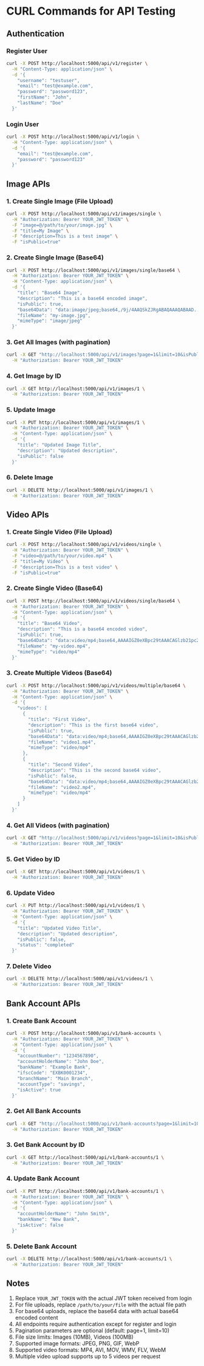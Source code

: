# CURL Commands for API Testing

## Authentication

### Register User
```bash
curl -X POST http://localhost:5000/api/v1/register \
  -H "Content-Type: application/json" \
  -d '{
    "username": "testuser",
    "email": "test@example.com",
    "password": "password123",
    "firstName": "John",
    "lastName": "Doe"
  }'
```

### Login User
```bash
curl -X POST http://localhost:5000/api/v1/login \
  -H "Content-Type: application/json" \
  -d '{
    "email": "test@example.com",
    "password": "password123"
  }'
```

## Image APIs

### 1. Create Single Image (File Upload)
```bash
curl -X POST http://localhost:5000/api/v1/images/single \
  -H "Authorization: Bearer YOUR_JWT_TOKEN" \
  -F "image=@/path/to/your/image.jpg" \
  -F "title=My Image" \
  -F "description=This is a test image" \
  -F "isPublic=true"
```

### 2. Create Single Image (Base64)
```bash
curl -X POST http://localhost:5000/api/v1/images/single/base64 \
  -H "Authorization: Bearer YOUR_JWT_TOKEN" \
  -H "Content-Type: application/json" \
  -d '{
    "title": "Base64 Image",
    "description": "This is a base64 encoded image",
    "isPublic": true,
    "base64Data": "data:image/jpeg;base64,/9j/4AAQSkZJRgABAQAAAQABAAD...",
    "fileName": "my-image.jpg",
    "mimeType": "image/jpeg"
  }'
```

### 3. Get All Images (with pagination)
```bash
curl -X GET "http://localhost:5000/api/v1/images?page=1&limit=10&isPublic=true" \
  -H "Authorization: Bearer YOUR_JWT_TOKEN"
```

### 4. Get Image by ID
```bash
curl -X GET http://localhost:5000/api/v1/images/1 \
  -H "Authorization: Bearer YOUR_JWT_TOKEN"
```

### 5. Update Image
```bash
curl -X PUT http://localhost:5000/api/v1/images/1 \
  -H "Authorization: Bearer YOUR_JWT_TOKEN" \
  -H "Content-Type: application/json" \
  -d '{
    "title": "Updated Image Title",
    "description": "Updated description",
    "isPublic": false
  }'
```

### 6. Delete Image
```bash
curl -X DELETE http://localhost:5000/api/v1/images/1 \
  -H "Authorization: Bearer YOUR_JWT_TOKEN"
```

## Video APIs

### 1. Create Single Video (File Upload)
```bash
curl -X POST http://localhost:5000/api/v1/videos/single \
  -H "Authorization: Bearer YOUR_JWT_TOKEN" \
  -F "video=@/path/to/your/video.mp4" \
  -F "title=My Video" \
  -F "description=This is a test video" \
  -F "isPublic=true"
```

### 2. Create Single Video (Base64)
```bash
curl -X POST http://localhost:5000/api/v1/videos/single/base64 \
  -H "Authorization: Bearer YOUR_JWT_TOKEN" \
  -H "Content-Type: application/json" \
  -d '{
    "title": "Base64 Video",
    "description": "This is a base64 encoded video",
    "isPublic": true,
    "base64Data": "data:video/mp4;base64,AAAAIGZ0eXBpc29tAAACAGlzb21pc28yYXZjMW...",
    "fileName": "my-video.mp4",
    "mimeType": "video/mp4"
  }'
```

### 3. Create Multiple Videos (Base64)
```bash
curl -X POST http://localhost:5000/api/v1/videos/multiple/base64 \
  -H "Authorization: Bearer YOUR_JWT_TOKEN" \
  -H "Content-Type: application/json" \
  -d '{
    "videos": [
      {
        "title": "First Video",
        "description": "This is the first base64 video",
        "isPublic": true,
        "base64Data": "data:video/mp4;base64,AAAAIGZ0eXBpc29tAAACAGlzb21pc28yYXZjMW...",
        "fileName": "video1.mp4",
        "mimeType": "video/mp4"
      },
      {
        "title": "Second Video",
        "description": "This is the second base64 video",
        "isPublic": false,
        "base64Data": "data:video/mp4;base64,AAAAIGZ0eXBpc29tAAACAGlzb21pc28yYXZjMW...",
        "fileName": "video2.mp4",
        "mimeType": "video/mp4"
      }
    ]
  }'
```

### 4. Get All Videos (with pagination)
```bash
curl -X GET "http://localhost:5000/api/v1/videos?page=1&limit=10&isPublic=true&status=completed" \
  -H "Authorization: Bearer YOUR_JWT_TOKEN"
```

### 5. Get Video by ID
```bash
curl -X GET http://localhost:5000/api/v1/videos/1 \
  -H "Authorization: Bearer YOUR_JWT_TOKEN"
```

### 6. Update Video
```bash
curl -X PUT http://localhost:5000/api/v1/videos/1 \
  -H "Authorization: Bearer YOUR_JWT_TOKEN" \
  -H "Content-Type: application/json" \
  -d '{
    "title": "Updated Video Title",
    "description": "Updated description",
    "isPublic": false,
    "status": "completed"
  }'
```

### 7. Delete Video
```bash
curl -X DELETE http://localhost:5000/api/v1/videos/1 \
  -H "Authorization: Bearer YOUR_JWT_TOKEN"
```

## Bank Account APIs

### 1. Create Bank Account
```bash
curl -X POST http://localhost:5000/api/v1/bank-accounts \
  -H "Authorization: Bearer YOUR_JWT_TOKEN" \
  -H "Content-Type: application/json" \
  -d '{
    "accountNumber": "1234567890",
    "accountHolderName": "John Doe",
    "bankName": "Example Bank",
    "ifscCode": "EXBK0001234",
    "branchName": "Main Branch",
    "accountType": "savings",
    "isActive": true
  }'
```

### 2. Get All Bank Accounts
```bash
curl -X GET "http://localhost:5000/api/v1/bank-accounts?page=1&limit=10" \
  -H "Authorization: Bearer YOUR_JWT_TOKEN"
```

### 3. Get Bank Account by ID
```bash
curl -X GET http://localhost:5000/api/v1/bank-accounts/1 \
  -H "Authorization: Bearer YOUR_JWT_TOKEN"
```

### 4. Update Bank Account
```bash
curl -X PUT http://localhost:5000/api/v1/bank-accounts/1 \
  -H "Authorization: Bearer YOUR_JWT_TOKEN" \
  -H "Content-Type: application/json" \
  -d '{
    "accountHolderName": "John Smith",
    "bankName": "New Bank",
    "isActive": false
  }'
```

### 5. Delete Bank Account
```bash
curl -X DELETE http://localhost:5000/api/v1/bank-accounts/1 \
  -H "Authorization: Bearer YOUR_JWT_TOKEN"
```

## Notes

1. Replace `YOUR_JWT_TOKEN` with the actual JWT token received from login
2. For file uploads, replace `/path/to/your/file` with the actual file path
3. For base64 uploads, replace the base64 data with actual base64 encoded content
4. All endpoints require authentication except for register and login
5. Pagination parameters are optional (default: page=1, limit=10)
6. File size limits: Images (10MB), Videos (100MB)
7. Supported image formats: JPEG, PNG, GIF, WebP
8. Supported video formats: MP4, AVI, MOV, WMV, FLV, WebM
9. Multiple video upload supports up to 5 videos per request 